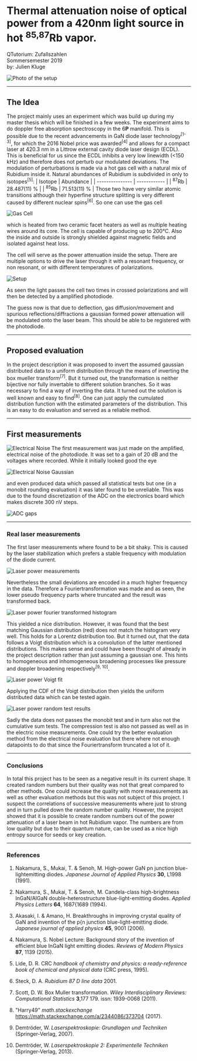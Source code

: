 # Thermal attenuation noise of optical power from a 420nm light source in hot <sup>85,87</sup>Rb vapor.

QTutorium: Zufallszahlen<br>
Sommersemester 2019<br>
by: Julien Kluge

![Photo of the setup](SetupPhoto.jpg "Photo of the setup")

___
## The Idea
The project mainly uses an experiment which was build up during my master
thesis which will be finished in a few weeks. The experiment aims to do
doppler free absorption spectroscopy in the 6**P** manifold. This is possible
due to the recent advancements in GaN diode laser technology<sup>[1-3]</sup>,
for which the 2016 Nobel price was awarded<sup>[4]</sup> and allows
for a compact laser at 420.3 nm in a Littrow external cavity diode laser
design (ECDL). This is beneficial for us since the ECDL inhibits a very
low linewidth (<150 kHz) and therefore does not perturb our modulated
deviations. The modulation of perturbations is made via a hot gas cell
with a natural mix of Rubidium inside it. Natural abundances of Rubidium
is subdivided in only to isotopes<sup>[5]</sup>:
| Isotope         | Abundance    |
| --------------- | ------------ |
| <sup>87</sup>Rb | 28.487(11) % |
| <sup>85</sup>Rb | 71.513(11) % |
Those two have very similar atomic transitions although their hyperfine structure
splitting is very different caused by different nuclear spins<sup>[6]</sup>.
So one can use the gas cell

![Gas Cell](GasCellPhoto.jpg "Gas Cell")

which is heated from two ceramic facet heaters as well as multiple heating wires around its core.
The cell is capable of producing up to 200°C. Also the inside and outside is strongly shielded
against magnetic fields and isolated against heat loss.

The cell will serve as the power attenuation inside the setup. There are multiple options to
drive the laser through it with a resonant frequency, or non resonant, or with different temperatures
of polarizations.

![Setup](DopplerFreeAbsorptionSpecSetup.png "Setup")

As seen the light passes the cell two times in crossed polarizations and will then be detected
by a amplified photodiode.

The guess now is that due to deflection, gas diffusion/movement and spurious reflections/diffractions
a gaussian formed power attenuation will be modulated onto the laser beam. This should be able to
be registered with the photodiode.

___
## Proposed evaluation
In the project description it was proposed to invert the assumed gaussian distributed
data to a uniform distribution through the means of inverting the box mueller
transform<sup>[7]</sup>. But it turned out, the transformation is neither bijective
nor fully invertable to different solution branches. So it was necessary to find
a way of inverting the data. It turned out the solution is well known and easy to
find<sup>[8]</sup>. One can just apply the cumulated distribution function with the
estimated parameters of the distribution. This is an easy to do evaluation and served
as a reliable method.

___
## First measurements
![Electrical Noise](FirstMeasurement.png "Electrical noise")
The first measurement was just made on the amplified, electrical noise of the photodiode.
It was set to a gain of 20 dB and the voltages where recorded.
While it initially looked good the eye

![Electrical Noise Gaussian](FirstMeasurementGaussian.png "Electrical noise gaussian")

and even produced data which passed all statistical
tests but one (in a monobit rounding evaluation) it was later found to be unreliable. This
was due to the found discretization of the ADC on the electronics board which makes
discrete 300 nV steps.

![ADC gaps](FirstMeasurement_ADC.png "ADC gaps")


___
### Real laser measurements

The first laser measurements where found to be a bit shaky. This is caused by the laser
stabilization which prefers a stable frequency with modulation of the diode current.

![Laser power measurements](LaserMeasurement.png "Laser power measurements")

Nevertheless the small deviations are encoded in a much higher frequency in the data.
Therefore a Fouriertransformation was made and as seen, the lower pseudo frequency parts
where truncated and the result was transformed back.

![Laser power fourier transformed histogram](LaserMeasurementHist.png "Laser power fourier transformed histogram")

This yielded a nice distribution. However, it was found that the best matching Gaussian
distribution (red) does not match the histogram very well. This holds for a Lorentz
distribution too. But it turned out, that the data follows a Voigt distribution which
is a convolution of the latter mentioned distributions. This makes sense and could have
been thought of already in the project description rather than just assuming a gaussian one.
This hints to homogeneous and inhomogeneous broadening processes like pressure and doppler
broadening respectively<sup>[9, 10]</sup>.

![Laser power Voigt fit](LaserMeasurementHist_Voigt.png "Laser power Voigt fit")

Applying the CDF of the Voigt distribution then yields the uniform distributed data which
can be tested again.

![Laser power random test results](VoigtResult.png "Laser power random test results")

Sadly the data does not passes the monobit test and in turn also not the cumulative sum tests.
The compression test is also not passed as well as in the electric noise measurements.
One could try the better evaluation method from the electrical noise evaluation but there
where not enough datapoints to do that since the Fouriertransform truncated a lot of it.

___
### Conclusions
In total this project has to be seen as a negative result in its current shape. It created
random numbers but their quality was not that great compared to other methods. One could
increase the quality with more measurements as well as other evaluation methods but this
was not subject of this project. I suspect the correlations of successive measurements where
just to strong and in turn pulled down the random number quality.
However, the project showed that it is possible to create random numbers out of the
power attenuation of a laser beam in hot Rubidium vapor. The numbers are from low
quality but due to their quantum nature, can be used as a nice high entropy source for seeds
or key creation.

___
### References

1. Nakamura, S., Mukai, T. & Senoh, M. High-power GaN pn junction blue-lightemitting diodes. _Japanese Journal of Applied Physics_ **30**, L1998 (1991).

2. Nakamura, S., Mukai, T. & Senoh, M. Candela-class high-brightness InGaN/AlGaN double-heterostructure blue-light-emitting diodes. _Applied Physics Letters_ **64**, 1687{1689 (1994).

3. Akasaki, I. & Amano, H. Breakthroughs in improving crystal quality of GaN and invention of the p{n junction blue-light-emitting diode. _Japanese journal of applied physics_ **45**, 9001 (2006).

4. Nakamura, S. Nobel Lecture: Background story of the invention of efficient blue InGaN light emitting diodes. _Reviews of Modern Physics_ **87**, 1139 (2015).

5. Lide, D. R. CRC _handbook of chemistry and physics: a ready-reference book of chemical and physical data_ (CRC press, 1995).

6. Steck, D. A. _Rubidium 87 D line data_ 2001.

7. Scott, D. W. Box Muller transformation. _Wiley Interdisciplinary Reviews: Computational Statistics_ **3**,177 179. issn: 1939-0068 (2011).

8. "Harry49" _math.stackexchange_ https://math.stackexchange.com/a/2344086/373704 (2017).

9. Demtröder, W. _Laserspektroskopie: Grundlagen und Techniken_ (Springer-Verlag, 2007).

10. Demtröder, W. _Laserspektroskopie 2: Experimentelle Techniken_ (Springer-Verlag,
2013).